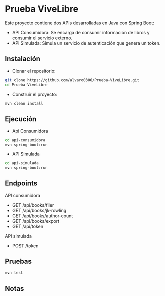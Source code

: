 # Prueba ViveLibre


Este proyecto contiene dos APIs desarrolladas en Java con Spring Boot:

- API Consumidora: Se encarga de consumir información de libros y consumir el servicio externo.
- API Simulada: Simula un servicio de autenticación que genera un token.

## Instalación
-  Clonar el repositorio:
```sh
git clone https://github.com/alvaro0306/Prueba-ViveLibre.git
cd Prueba-ViveLibre
```
- Construir el proyecto:
```sh
mvn clean install
```
## Ejecución
- Api Consumidora
```sh
cd api-consumidora
mvn spring-boot:run
```
- API Simulada
```sh
cd api-simulada
mvn spring-boot:run
```

## Endpoints

API consumidora
-  GET /api/books/filer
-  GET /api/books/jk-rowling
-  GET /api/books/author-count
-  GET /api/books/export
-  GET /api/token

API simulada
- POST /token


## Pruebas
```sh
mvn test
```

## Notas

